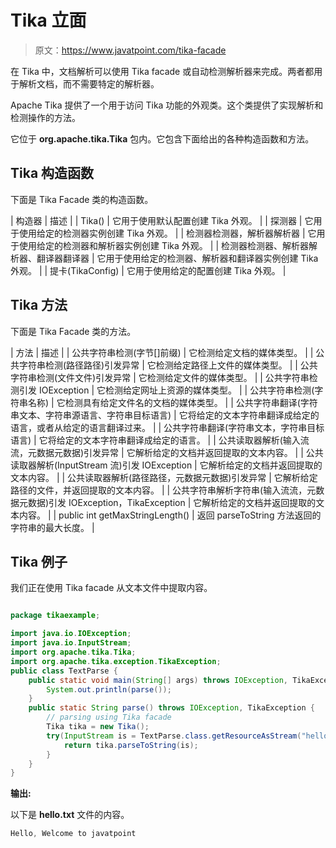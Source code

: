 # Tika 立面

> 原文：<https://www.javatpoint.com/tika-facade>

在 Tika 中，文档解析可以使用 Tika facade 或自动检测解析器来完成。两者都用于解析文档，而不需要特定的解析器。

Apache Tika 提供了一个用于访问 Tika 功能的外观类。这个类提供了实现解析和检测操作的方法。

它位于 **org.apache.tika.Tika** 包内。它包含下面给出的各种构造函数和方法。

## Tika 构造函数

下面是 Tika Facade 类的构造函数。

| 构造器 | 描述 |
| Tika() | 它用于使用默认配置创建 Tika 外观。 |
| 探测器 | 它用于使用给定的检测器实例创建 Tika 外观。 |
| 检测器检测器，解析器解析器 | 它用于使用给定的检测器和解析器实例创建 Tika 外观。 |
| 检测器检测器、解析器解析器、翻译器翻译器 | 它用于使用给定的检测器、解析器和翻译器实例创建 Tika 外观。 |
| 提卡(TikaConfig) | 它用于使用给定的配置创建 Tika 外观。 |

## Tika 方法

下面是 Tika Facade 类的方法。

| 方法 | 描述 |
| 公共字符串检测(字节[]前缀) | 它检测给定文档的媒体类型。 |
| 公共字符串检测(路径路径)引发异常 | 它检测给定路径上文件的媒体类型。 |
| 公共字符串检测(文件文件)引发异常 | 它检测给定文件的媒体类型。 |
| 公共字符串检测引发 IOException | 它检测给定网址上资源的媒体类型。 |
| 公共字符串检测(字符串名称) | 它检测具有给定文件名的文档的媒体类型。 |
| 公共字符串翻译(字符串文本、字符串源语言、字符串目标语言) | 它将给定的文本字符串翻译成给定的语言，或者从给定的语言翻译过来。 |
| 公共字符串翻译(字符串文本，字符串目标语言) | 它将给定的文本字符串翻译成给定的语言。 |
| 公共读取器解析(输入流流，元数据元数据)引发异常 | 它解析给定的文档并返回提取的文本内容。 |
| 公共读取器解析(InputStream 流)引发 IOException | 它解析给定的文档并返回提取的文本内容。 |
| 公共读取器解析(路径路径，元数据元数据)引发异常 | 它解析给定路径的文件，并返回提取的文本内容。 |
| 公共字符串解析字符串(输入流流，元数据元数据)引发 IOException，TikaException | 它解析给定的文档并返回提取的文本内容。 |
| public int getMaxStringLength() | 返回 parseToString 方法返回的字符串的最大长度。 |

## Tika 例子

我们正在使用 Tika facade 从文本文件中提取内容。

```java

package tikaexample;

import java.io.IOException;
import java.io.InputStream;
import org.apache.tika.Tika;
import org.apache.tika.exception.TikaException;
public class TextParse {
	public static void main(String[] args) throws IOException, TikaException {
		System.out.println(parse());
	}
	public static String parse() throws IOException, TikaException {
		// parsing using Tika facade
		Tika tika = new Tika(); 
		try(InputStream is = TextParse.class.getResourceAsStream("hello.txt")){
			return tika.parseToString(is);
		}
	}
}

```

**输出:**

以下是 **hello.txt** 文件的内容。

```java
Hello, Welcome to javatpoint

```